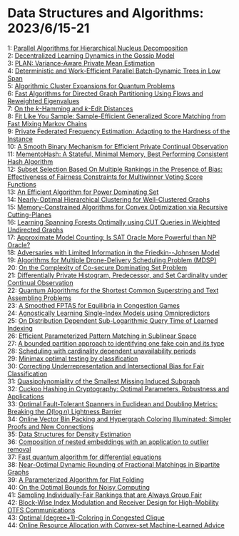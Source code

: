 # Data Structures and Algorithms: 2023/6/15-21  
1: [Parallel Algorithms for Hierarchical Nucleus Decomposition](https://doi.org/10.48550/arXiv.2306.08623)  
2: [Decentralized Learning Dynamics in the Gossip Model](https://doi.org/10.48550/arXiv.2306.08670)  
3: [PLAN: Variance-Aware Private Mean Estimation](https://doi.org/10.48550/arXiv.2306.08745)  
4: [Deterministic and Work-Efficient Parallel Batch-Dynamic Trees in Low  Span](https://doi.org/10.48550/arXiv.2306.08786)  
5: [Algorithmic Cluster Expansions for Quantum Problems](https://doi.org/10.48550/arXiv.2306.08974)  
6: [Fast Algorithms for Directed Graph Partitioning Using Flows and  Reweighted Eigenvalues](https://doi.org/10.48550/arXiv.2306.09128)  
7: [On the $k$-Hamming and $k$-Edit Distances](https://doi.org/10.48550/arXiv.2306.09144)  
8: [Fit Like You Sample: Sample-Efficient Generalized Score Matching from  Fast Mixing Markov Chains](https://doi.org/10.48550/arXiv.2306.09332)  
9: [Private Federated Frequency Estimation: Adapting to the Hardness of the  Instance](https://doi.org/10.48550/arXiv.2306.09396)  
10: [A Smooth Binary Mechanism for Efficient Private Continual Observation](https://doi.org/10.48550/arXiv.2306.09666)  
11: [MementoHash: A Stateful, Minimal Memory, Best Performing Consistent Hash  Algorithm](https://doi.org/10.48550/arXiv.2306.09783)  
12: [Subset Selection Based On Multiple Rankings in the Presence of Bias:  Effectiveness of Fairness Constraints for Multiwinner Voting Score Functions](https://doi.org/10.48550/arXiv.2306.09835)  
13: [An Efficient Algorithm for Power Dominating Set](https://doi.org/10.48550/arXiv.2306.09870)  
14: [Nearly-Optimal Hierarchical Clustering for Well-Clustered Graphs](https://doi.org/10.48550/arXiv.2306.09950)  
15: [Memory-Constrained Algorithms for Convex Optimization via Recursive  Cutting-Planes](https://doi.org/10.48550/arXiv.2306.10096)  
16: [Learning Spanning Forests Optimally using CUT Queries in Weighted  Undirected Graphs](https://doi.org/10.48550/arXiv.2306.10182)  
17: [Approximate Model Counting: Is SAT Oracle More Powerful than NP Oracle?](https://doi.org/10.48550/arXiv.2306.10281)  
18: [Adversaries with Limited Information in the Friedkin--Johnsen Model](https://doi.org/10.48550/arXiv.2306.10313)  
19: [Algorithms for Multiple Drone-Delivery Scheduling Problem (MDSP)](https://doi.org/10.48550/arXiv.2306.10368)  
20: [On the Complexity of Co-secure Dominating Set Problem](https://doi.org/10.48550/arXiv.2306.10378)  
21: [Differentially Private Histogram, Predecessor, and Set Cardinality under  Continual Observation](https://doi.org/10.48550/arXiv.2306.10428)  
22: [Quantum Algorithms for the Shortest Common Superstring and Text  Assembling Problems](https://doi.org/10.48550/arXiv.2306.10572)  
23: [A Smoothed FPTAS for Equilibria in Congestion Games](https://doi.org/10.48550/arXiv.2306.10600)  
24: [Agnostically Learning Single-Index Models using Omnipredictors](https://doi.org/10.48550/arXiv.2306.10615)  
25: [On Distribution Dependent Sub-Logarithmic Query Time of Learned Indexing](https://doi.org/10.48550/arXiv.2306.10651)  
26: [Efficient Parameterized Pattern Matching in Sublinear Space](https://doi.org/10.48550/arXiv.2306.10714)  
27: [A bounded partition approach to identifying one fake coin and its type](https://doi.org/10.48550/arXiv.2306.10733)  
28: [Scheduling with cardinality dependent unavailability periods](https://doi.org/10.48550/arXiv.2306.10904)  
29: [Minimax optimal testing by classification](https://doi.org/10.48550/arXiv.2306.11085)  
30: [Correcting Underrepresentation and Intersectional Bias for Fair  Classification](https://doi.org/10.48550/arXiv.2306.11112)  
31: [Quasipolynomiality of the Smallest Missing Induced Subgraph](https://doi.org/10.48550/arXiv.2306.11185)  
32: [Cuckoo Hashing in Cryptography: Optimal Parameters, Robustness and  Applications](https://doi.org/10.48550/arXiv.2306.11220)  
33: [Optimal Fault-Tolerant Spanners in Euclidean and Doubling Metrics:  Breaking the $\Omega(\log n)$ Lightness Barrier](https://doi.org/10.48550/arXiv.2306.11226)  
34: [Online Vector Bin Packing and Hypergraph Coloring Illuminated: Simpler  Proofs and New Connections](https://doi.org/10.48550/arXiv.2306.11241)  
35: [Data Structures for Density Estimation](https://doi.org/10.48550/arXiv.2306.11312)  
36: [Composition of nested embeddings with an application to outlier removal](https://doi.org/10.48550/arXiv.2306.11604)  
37: [Fast quantum algorithm for differential equations](https://doi.org/10.48550/arXiv.2306.11802)  
38: [Near-Optimal Dynamic Rounding of Fractional Matchings in Bipartite  Graphs](https://doi.org/10.48550/arXiv.2306.11828)  
39: [A Parameterized Algorithm for Flat Folding](https://doi.org/10.48550/arXiv.2306.11939)  
40: [On the Optimal Bounds for Noisy Computing](https://doi.org/10.48550/arXiv.2306.11951)  
41: [Sampling Individually-Fair Rankings that are Always Group Fair](https://doi.org/10.48550/arXiv.2306.11964)  
42: [Block-Wise Index Modulation and Receiver Design for High-Mobility OTFS  Communications](https://doi.org/10.48550/arXiv.2306.12042)  
43: [Optimal (degree+1)-Coloring in Congested Clique](https://doi.org/10.48550/arXiv.2306.12071)  
44: [Online Resource Allocation with Convex-set Machine-Learned Advice](https://doi.org/10.48550/arXiv.2306.12282)  